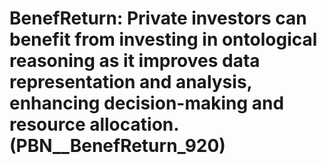 # BenefReturn: __Private investors can benefit from investing in ontological reasoning as it improves data representation and analysis, enhancing decision-making and resource allocation.__ (PBN__BenefReturn_920)

